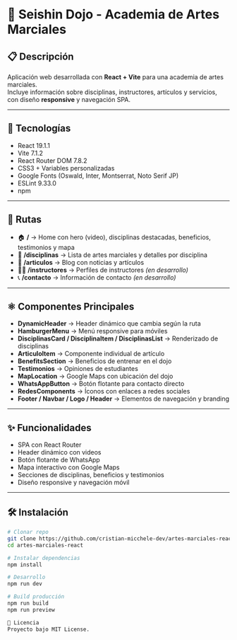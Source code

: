 # 🥋 Seishin Dojo - Academia de Artes Marciales

## 📋 Descripción
Aplicación web desarrollada con **React + Vite** para una academia de artes marciales.  
Incluye información sobre disciplinas, instructores, artículos y servicios, con diseño **responsive** y navegación SPA.

---

## 🚀 Tecnologías
- React 19.1.1  
- Vite 7.1.2  
- React Router DOM 7.8.2  
- CSS3 + Variables personalizadas  
- Google Fonts (Oswald, Inter, Montserrat, Noto Serif JP)  
- ESLint 9.33.0  
- npm  

---

## 📄 Rutas
- 🏠 **/** → Home con hero (video), disciplinas destacadas, beneficios, testimonios y mapa  
- 🥋 **/disciplinas** → Lista de artes marciales y detalles por disciplina  
- 📰 **/articulos** → Blog con noticias y artículos  
- 👨‍🏫 **/instructores** → Perfiles de instructores *(en desarrollo)*  
- 📞 **/contacto** → Información de contacto *(en desarrollo)*  

---

## ⚛️ Componentes Principales
- **DynamicHeader** → Header dinámico que cambia según la ruta  
- **HamburgerMenu** → Menú responsive para móviles  
- **DisciplinasCard / DisciplinaItem / DisciplinasList** → Renderizado de disciplinas  
- **ArticuloItem** → Componente individual de artículo  
- **BenefitsSection** → Beneficios de entrenar en el dojo  
- **Testimonios** → Opiniones de estudiantes  
- **MapLocation** → Google Maps con ubicación del dojo  
- **WhatsAppButton** → Botón flotante para contacto directo  
- **RedesComponents** → Íconos con enlaces a redes sociales  
- **Footer / Navbar / Logo / Header** → Elementos de navegación y branding  

---

## ✨ Funcionalidades
- SPA con React Router  
- Header dinámico con videos  
- Botón flotante de WhatsApp  
- Mapa interactivo con Google Maps  
- Secciones de disciplinas, beneficios y testimonios  
- Diseño responsive y navegación móvil  

---


## 🛠️ Instalación
```bash
# Clonar repo
git clone https://github.com/cristian-micchele-dev/artes-marciales-react.git
cd artes-marciales-react

# Instalar dependencias
npm install

# Desarrollo
npm run dev

# Build producción
npm run build
npm run preview

📝 Licencia
Proyecto bajo MIT License.